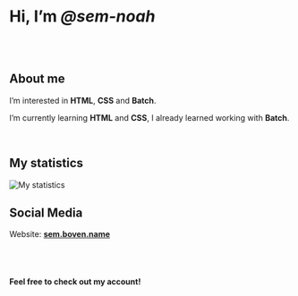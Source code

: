 <html>
  <head>
    <meta name="viewport" content="width=device-width, initial-scale=1.0">
    <meta charset="UTF-8">
  </head>
  
  <body>
    <h1>Hi, I’m <i>@sem-noah</i></h1>
    <br><br>
    <h2>About me</h2>
    <p>I’m interested in <strong>HTML</strong>, <strong>CSS</strong> and <strong>Batch</strong>.</p>
    <p>I’m currently learning <strong>HTML</strong> and <strong>CSS</strong>, I already learned working with <strong>Batch</strong>.</p>
    <br>
    <h2>My statistics</h2>
    <img src="https://github-readme-stats.vercel.app/api?username=sem-noah&show_icons=true&count_private=true" alt="My statistics">
    <br>
    <h2>Social Media</h2>
    <p>Website: <a href="https://sem.boven.name"><strong>sem.boven.name</strong></a></p>
    <br><br>
    <h4>Feel free to check out my account!</h4>
  </body>
</html>
